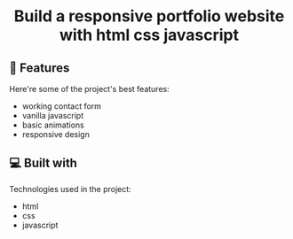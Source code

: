 <h1 id="title" align="center">Build a responsive portfolio website with html css javascript</h1>

<h2>🧐 Features</h2>

Here're some of the project's best features:

*   working contact form
*   vanilla javascript
*   basic animations
*   responsive design

<h2>💻 Built with</h2>

Technologies used in the project:

*   html
*   css
*   javascript
